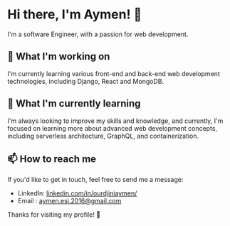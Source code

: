 # Hi there, I'm Aymen! 👋

I'm a software Engineer, with a passion for web development.

## 🔭 What I'm working on

I'm currently learning various front-end and back-end web development technologies, including Django, React and MongoDB.

## 🌱 What I'm currently learning

I'm always looking to improve my skills and knowledge, and currently, I'm focused on learning more about advanced web development concepts, including serverless architecture, GraphQL, and containerization.

## 📫 How to reach me

If you'd like to get in touch, feel free to send me a message:

- LinkedIn: [linkedin.com/in/ourdjiniaymen/](https://www.linkedin.com/in/aymen-ourdjini-581b14172/)
- Email : aymen.esi.2016@gmail.com
 
Thanks for visiting my profile! 👀
